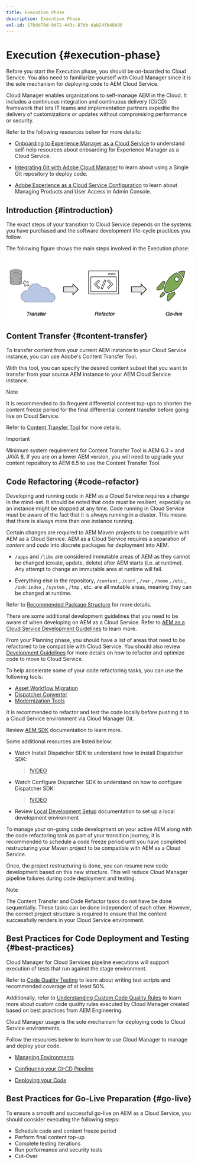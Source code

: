 ```yaml
---
title: Execution Phase
description: Execution Phase
exl-id: 176dd79d-0d72-443c-87db-dab24fb48b96
---
```

# Execution {#execution-phase}

Before you start the Execution phase, you should be on-boarded to Cloud Service. You also need to familiarize yourself with Cloud Manager since it is the sole mechanism for deploying code to AEM Cloud Service. 

Cloud Manager enables organizations to self-manage AEM in the Cloud. It includes a continuous integration and continuous delivery (CI/CD) framework that lets IT teams and implementation partners expedite the delivery of customizations or updates without compromising performance or security. 

Refer to the following resources below for more details:

* [Onboarding to Experience Manager as a Cloud Service](https://docs.adobe.com/content/help/en/experience-manager-cloud-service/onboarding/home.html) to understand self-help resources about onboarding for Experience Manager as a Cloud Service.

* [Integrating Git with Adobe Cloud Manager](https://docs.adobe.com/content/help/en/experience-manager-cloud-service/implementing/managing-code/integrating-with-git.html) to learn about using a Single Git repository to deploy code.

* [Adobe Experience as a Cloud Service Configuration](https://docs.adobe.com/content/help/en/experience-manager-cloud-service/security/ims-support.html#aem-configuration) to learn about Managing Products and User Access in Admin Console.


## Introduction {#introduction}

The exact steps of your transition to Cloud Service depends on the systems you have purchased and the software development life-cycle practices you follow.

The following figure shows the main steps involved in the Execution phase:

![image](/help/move-to-cloud-service/assets/exec-image1.png)

## Content Transfer {#content-transfer}

To transfer content from your current AEM instance to your Cloud Service instance, you can use Adobe's Content Transfer Tool.

With this tool, you can specify the desired content subset that you want to transfer from your source AEM instance to your AEM Cloud Service instance. 

>[!NOTE]
>It is recommended to do frequent differential content top-ups to shorten the content freeze period for the final differential content transfer before going live on Cloud Service.

Refer to [Content Transfer Tool](/help/move-to-cloud-service/content-transfer-tool/overview-content-transfer-tool.md) for more details.

>[!IMPORTANT]
>Minimum system requirement for Content Transfer Tool is AEM 6.3 + and JAVA 8. If you are on a lower AEM version, you will need to upgrade your content repository to AEM 6.5 to use the Content Transfer Tool.

## Code Refactoring {#code-refactor}

Developing and running code in AEM as a Cloud Service requires a change in the mind-set. It should be noted that code must be resilient, especially as an instance might be stopped at any time. Code running in Cloud Service must be aware of the fact that it is always running in a cluster. This means that there is always more than one instance running.

Certain changes are required to AEM Maven projects to be compatible with AEM as a Cloud Service. AEM as a Cloud Service requires a separation of *content* and *code* into discrete packages for deployment into AEM.  

* `/apps` and `/libs` are considered immutable areas of AEM as they cannot be changed (create, update, delete) after AEM starts (i.e. at runtime). Any attempt to change an immutable area at runtime will fail.

* Everything else in the repository, `/content` , `/conf` , `/var` , `/home` , `/etc` , `/oak:index` , `/system` , `/tmp` , etc. are all mutable areas, meaning they can be changed at runtime.

Refer to [Recommended Package Structure](https://docs.adobe.com/content/help/en/experience-manager-cloud-service/implementing/developing/aem-project-content-package-structure.html#recommended-package-structure) for more details. 

There are some additional development guidelines that you need to be aware of when developing on AEM as a Cloud Service. Refer to [AEM as a Cloud Service Development Guidelines](https://docs.adobe.com/content/help/en/experience-manager-cloud-service/implementing/developing/development-guidelines.html) to learn more.

From your Planning phase, you should have a list of areas that need to be refactored to be compatible with Cloud Service. You should also review [Development Guidelines](https://docs.adobe.com/content/help/en/experience-manager-cloud-service/implementing/developing/development-guidelines.html) for more details on how to refactor and optimize code to move to Cloud Service.  

To help accelerate some of your code refactoring tasks, you can use the following tools: 

* [Asset Workflow Migration](/help/move-to-cloud-service/moving-to-aem-assets/asset-workflow-migration-tool.md)
* [Dispatcher Converter](/help/move-to-cloud-service/refactoring-tools/dispatcher-transformation-utility-tools.md)
* [Modernization Tools](/help/move-to-cloud-service/refactoring-tools/aem-modernization-tools.md)

It is recommended to refactor and test the code locally before pushing it to a Cloud Service environment via Cloud Manager Git. 

Review [AEM SDK](https://docs.adobe.com/content/help/en/experience-manager-cloud-service/implementing/deploying/overview.html#aem-as-a-cloud-service-sdk) documentation to learn more.

Some additional resources are listed below:

* Watch Install Dispatcher SDK to understand how to install Dispatcher SDK:

  >[!VIDEO](https://video.tv.adobe.com/v/30601)

* Watch Configure Dispatcher SDK to understand on how to configure Dispatcher SDK:

  >[!VIDEO](https://video.tv.adobe.com/v/30602)

* Review [Local Development Setup](https://docs.adobe.com/content/help/en/experience-manager-learn/cloud-service/local-development-environment-set-up/overview.html) documentation to set up a local development environment


To manage your on-going code development on your active AEM along with the code refactoring task as part of your transition journey, it is recommended to schedule a code freeze period until you have completed restructuring your Maven project to be compatible with AEM as a Cloud Service. 

Once, the project restructuring is done, you can resume new code development based on this new structure. This will reduce Cloud Manager pipeline failures during code deployment and testing.

>[!NOTE]
>The Content Transfer and Code Refactor tasks do not have be done sequentially. These tasks can be done independent of each other. However, the correct project structure is required to ensure that the content successfully renders in your Cloud Service environment.

## Best Practices for Code Deployment and Testing {#best-practices}

Cloud Manager for Cloud Services pipeline executions will support execution of tests that run against the stage environment. 

Refer to [Code Quality Testing](https://docs.adobe.com/content/help/en/experience-manager-cloud-service/implementing/developing/understand-test-results.html#code-quality-testing) to learn about writing test scripts and recommended coverage of at least 50%.

Additionally, refer to [Understanding Custom Code Quality Rules](https://docs.adobe.com/content/help/en/experience-manager-cloud-service/implementing/using-cloud-manager/custom-code-quality-rules.html) to learn more about custom code quality rules executed by Cloud Manager created based on best practices from AEM Engineering.

Cloud Manager usage is the sole mechanism for deploying code to Cloud Service environments.

Follow the resources below to learn how to use Cloud Manager to manage and deploy your code.

* [Managing Environments](https://docs.adobe.com/content/help/en/experience-manager-cloud-service/implementing/using-cloud-manager/manage-environments.html)

* [Configuring your CI-CD Pipeline](https://docs.adobe.com/content/help/en/experience-manager-cloud-service/implementing/using-cloud-manager/configure-pipeline.html)

* [Deploying your Code](https://docs.adobe.com/content/help/en/experience-manager-cloud-service/implementing/using-cloud-manager/deploy-code.html)

## Best Practices for Go-Live Preparation {#go-live}

To ensure a smooth and successful go-live on AEM as a Cloud Service, you should consider executing the following steps:

* Schedule code and content freeze period
* Perform final content top-up
* Complete testing iterations
* Run performance and security tests
* Cut-Over
